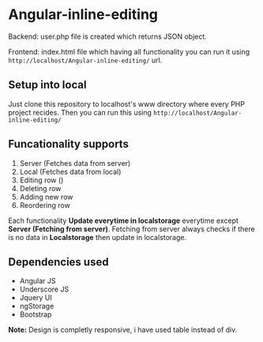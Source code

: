 Angular-inline-editing
================

Backend: user.php file is created which returns JSON object.

Frontend: index.html file which having all functionality you can run it using `http://localhost/Angular-inline-editing/` url.


Setup into local
-------

Just clone this repository to localhost's www directory where every PHP project recides. Then you can run this using `http://localhost/Angular-inline-editing/`

Funcationality supports
-------

 1. Server (Fetches data from server)
 2. Local (Fetches data from local)
 2. Editing row ()
 2. Deleting row
 3. Adding new row
 4. Reordering row

Each functionality **Update everytime in localstorage** everytime except **Server (Fetching from server)**. Fetching from server always checks if there is no data in **Localstorage** then update in localstorage. 

Dependencies used
--------

 * Angular JS
 * Underscore JS
 * Jquery UI
 * ngStorage
 * Bootstrap


**Note:** Design is completly responsive, i have used table instead of div.




